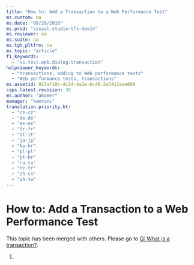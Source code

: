 ```yaml
---
title: "How to: Add a Transaction to a Web Performance Test"
ms.custom: na
ms.date: "09/28/2016"
ms.prod: "visual-studio-tfs-dev14"
ms.reviewer: na
ms.suite: na
ms.tgt_pltfrm: na
ms.topic: "article"
f1_keywords: 
  - "vs.test.web.dialog.transaction"
helpviewer_keywords: 
  - "transactions, adding to Web performance tests"
  - "Web performance tests, transactions"
ms.assetid: 915af18b-dc24-4a2e-bc40-2e5411eae608
caps.latest.revision: 38
ms.author: "ahomer"
manager: "kamrani"
translation.priority.ht: 
  - "cs-cz"
  - "de-de"
  - "es-es"
  - "fr-fr"
  - "it-it"
  - "ja-jp"
  - "ko-kr"
  - "pl-pl"
  - "pt-br"
  - "ru-ru"
  - "tr-tr"
  - "zh-cn"
  - "zh-tw"
---
```

# How to: Add a Transaction to a Web Performance Test
This topic has been merged with others. Please go to [Q: What is a transaction?](http://msdn.microsoft.com/en-us/bd0a82fd-cec0-4861-bc09-e1b0b2d258ef).  
  
1.